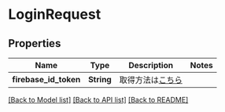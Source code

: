 # LoginRequest

## Properties
Name | Type | Description | Notes
------------ | ------------- | ------------- | -------------
**firebase_id_token** | **String** | 取得方法は[こちら](https://firebase.google.com/docs/auth/admin/verify-id-tokens#retrieve_id_tokens_on_clients) | 

[[Back to Model list]](../README.md#documentation-for-models) [[Back to API list]](../README.md#documentation-for-api-endpoints) [[Back to README]](../README.md)


